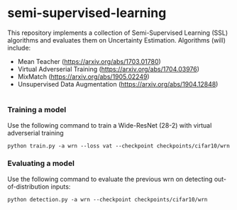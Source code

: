 # semi-supervised-learning

This repository implements a collection of Semi-Supervised Learning (SSL) algorithms and evaluates them on Uncertainty Estimation. Algorithms (will) include:
* Mean Teacher (https://arxiv.org/abs/1703.01780)
* Virtual Adverserial Training (https://arxiv.org/abs/1704.03976)
* MixMatch (https://arxiv.org/abs/1905.02249)
* Unsupervised Data Augmentation (https://arxiv.org/abs/1904.12848)


#
### Training a model
Use the following command to train a Wide-ResNet (28-2) with virtual adverserial training
```
python train.py -a wrn --loss vat --checkpoint checkpoints/cifar10/wrn
```

### Evaluating a model
Use the following command to evaluate the previous wrn on detecting out-of-distribution inputs:
```
python detection.py -a wrn --checkpoint checkpoints/cifar10/wrn
```